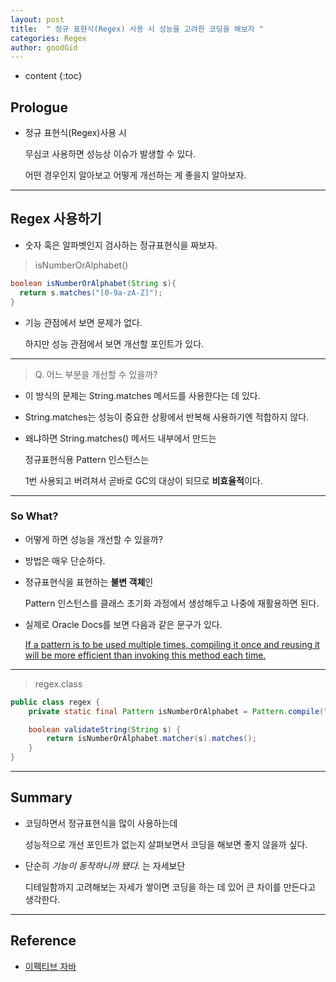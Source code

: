 ```yaml
---
layout: post
title:  " 정규 표현식(Regex) 사용 시 성능을 고려한 코딩을 해보자 "
categories: Regex
author: goodGid
---
```

* content
{:toc}

## Prologue

* 정규 표현식(Regex)사용 시 

  무심코 사용하면 성능상 이슈가 발생할 수 있다.

  어떤 경우인지 알아보고 어떻게 개선하는 게 좋을지 알아보자.



---


## Regex 사용하기

* 숫자 혹은 알파벳인지 검사하는 정규표현식을 짜보자.

> isNumberOrAlphabet()

``` java
boolean isNumberOrAlphabet(String s){
  return s.matches("[0-9a-zA-Z]");
}
```

* 기능 관점에서 보면 문제가 없다.

  하지만 성능 관점에서 보면 개선할 포인트가 있다.

---

> Q. 어느 부분을 개선할 수 있을까?

* 이 방식의 문제는 String.matches 메서드를 사용한다는 데 있다.

* String.matches는 성능이 중요한 상황에서 반복해 사용하기엔 적합하지 않다.

* 왜냐하면 String.matches() 메서드 내부에서 만드는 

  정규표현식용 Pattern 인스턴스는 
  
  1번 사용되고 버려져서 곧바로 GC의 대상이 되므로 **비효율적**이다.

---

### So What?

* 어떻게 하면 성능을 개선할 수 있을까?

* 방법은 매우 단순하다.

* 정규표현식을 표현하는 **불변 객체**인

  Pattern 인스턴스를 클래스 초기화 과정에서 생성해두고 나중에 재활용하면 된다.

* 실제로 Oracle Docs를 보면 다음과 같은 문구가 있다.

  [If a pattern is to be used multiple times, compiling it once and reusing it will be more efficient than invoking this method each time.](https://docs.oracle.com/javase/7/docs/api/java/util/regex/Pattern.html#matches(java.lang.String,%20java.lang.CharSequence))

---

> regex.class

``` java
public class regex {
    private static final Pattern isNumberOrAlphabet = Pattern.compile("[0-9a-zA-Z]");

    boolean validateString(String s) {
        return isNumberOrAlphabet.matcher(s).matches();
    }
}
```

---

## Summary

* 코딩하면서 정규표현식을 많이 사용하는데

  성능적으로 개선 포인트가 없는지 살펴보면서 코딩을 해보면 좋지 않을까 싶다.

* 단순히 *기능이 동작하니까 됐다.* 는 자세보단

  디테일함까지 고려해보는 자세가 쌓이면 코딩을 하는 데 있어 큰 차이를 만든다고 생각한다.

---

## Reference

* [이펙티브 자바](https://book.naver.com/bookdb/book_detail.nhn?bid=14097515)
